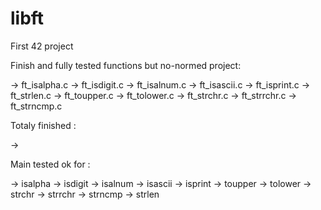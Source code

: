 # libft
First 42 project

Finish and fully tested functions but no-normed project:

-> ft_isalpha.c
-> ft_isdigit.c
-> ft_isalnum.c
-> ft_isascii.c
-> ft_isprint.c
-> ft_strlen.c
-> ft_toupper.c
-> ft_tolower.c
-> ft_strchr.c
-> ft_strrchr.c
-> ft_strncmp.c


Totaly finished :

->

Main tested ok for :

-> isalpha
-> isdigit
-> isalnum
-> isascii
-> isprint
-> toupper
-> tolower
-> strchr
-> strrchr
-> strncmp
-> strlen
